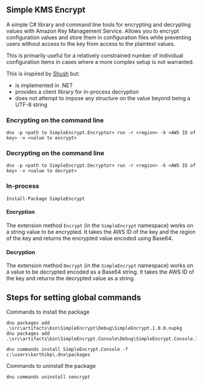 ## Simple KMS Encrypt

A simple C# library and command line tools for encrypting and decrypting values
with Amazon Key Management Service. Allows you to encrypt configuration values
and store them in configuration files while preventing users without access to
the key from access to the plaintext values.

This is primarily useful for a relatively constrained number of individual
configuration items in cases where a more complex setup is not warranted.

This is inspired by [Shush](https://github.com/realestate-com-au/shush) but:

* is implemented in .NET
* provides a client library for in-process decryption
* does not attempt to impose any structure on the value beyond being a UTF-8
string

### Encrypting on the command line

```
dnx -p <path to SimpleEncrypt.Encryptor> run -r <region> -k <AWS ID of key> -v <value to encrypt>
```
### Decrypting on the command line

```
dnx -p <path to SimpleEncrypt.Decryptor> run -r <region> -k <AWS ID of key> -v <value to decrypt>
```

### In-process

```
Install-Package SimpleEncrypt
```

#### Encryption

The extension method `Encrypt` (in the `SimpleEncrypt` namespace) works on a
string value to be encrypted. It takes the AWS ID of the key and the region of
the key and returns the encrypted value encoded using Base64.

#### Decryption

The extension method `Decrypt` (in the `SimpleEncrypt` namespace) works on a
value to be decrypted encoded as a Base64 string. It takes the AWS ID of the key
and returns the decrypted value as a string.


## Steps for setting global commands


Commands to install the package
```
dnu packages add .\src\artifacts\bin\SimpleEncrypt\Debug\SimpleEncrypt.1.0.0.nupkg
dnu packages add .\src\artifacts\bin\SimpleEncrypt.Console\Debug\SimpleEncrypt.Console.1.0.0.nupkg

dnu commands install SimpleEncrypt.Console -f c:\users\karthikp\.dnx\packages
```

Commands to uninstall the package

```
dnu commands uninstall sencrypt
```